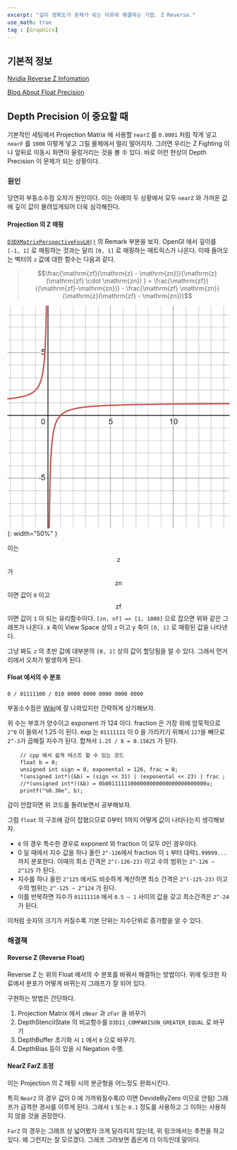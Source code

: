 ```yaml
---
excerpt: "깊이 정확도가 문제가 되는 이유와 해결하는 기법. Z Reverse."
use_math: true
tag : [Graphics]
---
```


## 기본적 정보

[Nvidia Reverse Z Infomation](https://developer.nvidia.com/content/depth-precision-visualized)

[Blog About Float Precision](https://blog.demofox.org/2017/11/21/floating-point-precision/)


## Depth Precision 이 중요할 때

기본적인 세팅에서 Projection Matrix 에 사용할 ```nearZ``` 를 ```0.0001``` 처럼 작게 넣고 ```nearF``` 를 ```1000``` 이렇게 넣고 그릴 물체에서 멀리 떨어지자. 그러면 우리는 Z Fighting 이나 앞뒤로 이동시 화면이 울렁거리는 것을 볼 수 있다. 바로 이런 현상이 Depth Precision 이 문제가 되는 상황이다. 


### 원인

당연히 부동소수점 오차가 원인이다. 이는 아래의 두 상황에서 모두 ```nearZ``` 와 가까운 값에 깊이 값이 몰려있게되어 더욱 심각해진다.

#### Projection 의 Z 매핑

[```D3DXMatrixPerspectiveFovLH()```](https://docs.microsoft.com/en-us/windows/win32/direct3d9/d3dxmatrixperspectivefovlh) 의 Remark 부분을 보자. OpenGl 에서 깊이를 ```[-1, 1]``` 로 매핑하는 것과는 달리 ```[0, 1]``` 로 매핑하는 매트릭스가 나온다. 이때 들어오는 벡터의 ```z``` 값에 대한 함수는 다음과 같다.

> $$\frac{\mathrm{zf}(\mathrm{z} - \mathrm{zn})}{\mathrm{z}(\mathrm{zf} \cdot \mathrm{zn}) }
= \frac{\mathrm{zf}}{(\mathrm{zf}-\mathrm{zn})} - \frac{\mathrm{zf} \mathrm{zn}}{\mathrm{z}(\mathrm{zf} - \mathrm{zn})}$$

![그래프1](/posts/graphics/depth-precision-1.png){: width="50%" }

이는 $$\mathrm{z}$$ 가 $$\mathrm{zn}$$ 이면 값이 ```0``` 이고 $$\mathrm{zf}$$ 이면 값이 ```1``` 이 되는 유리함수이다. ```[zn, nf] => [1, 1000]``` 으로 잡으면 위와 같은 그래프가 나온다. x 축이 View Space 상의 ```z``` 이고 y 축이 ```[0, 1]``` 로 매핑된 값을 나타낸다. 

그냥 봐도 ```z``` 의 초반 값에 대부분의 ```[0, 1]``` 상의 값이 할당됨을 알 수 있다. 그래서 먼거리에서 오차가 발생하게 된다.


#### Float 에서의 수 분포

```0 / 01111100 / 010 0000 0000 0000 0000 0000 ```

부동소수점은 [Wiki](https://en.wikipedia.org/wiki/Floating-point_arithmetic)에 잘 나와있지만 간략하게 상기해보자.

위 수는 부호가 양수이고 exponent 가 124 이다. fraction 은 가장 위에 암묵적으로 ```2^0``` 이 들와서 1.25 이 된다. exp 는 ```01111111``` 이 0 을 가리키기 위해서 ```127```을 빼므로 ```2^-3```가 곱해질 지수가 된다. 합쳐서 ```1.25 / 8 = 0.15625``` 가 된다. 


```
	// cpp 에서 쉽게 테스트 할 수 있는 코드
	float b = 0;
	unsigned int sign = 0, exponental = 126, frac = 0;
	*(unsigned int*)(&b) = (sign << 31) | (exponental << 23) | frac ;
	//*(unsigned int*)(&b) = 0b00111111000000000000000000000000u;
	printf("%0.38e", b);
```

감이 안잡히면 위 코드를 돌려보면서 공부해보자.


그럼 ```float``` 의 구조에 감이 잡혔으므로 0부터 1까지 어떻게 값이 나타나는지 생각해보자. 
+ ```0``` 의 경우 특수한 경우로 exponent 와 fraction 이 모두 0인 경우이다. 
+ 0 일 때에서 지수 값을 하나 올린 ```2^-126```에서 fraction 이 ```1``` 부터 대략```1.99999...``` 까지 분포한다. 이때의 최소 간격은 ```2^(-126-23)``` 이고 수의 범위는 ```2^-126 ~ 2^125``` 가 된다.
+ 지수를 하나 올린 ```2^125``` 에서도 비슷하게 계산하면 최소 간격은 ```2^(-125-23)``` 이고 수의 범위는 ```2^-125 ~ 2^124``` 가 된다. 
+ 이를 반복하면 지수가 ```01111110``` 에서 ```0.5 ~ 1``` 사이의 값을 갖고 최소간격은 ```2^-24``` 가 된다. 

이처럼 숫자의 크기가 커질수록 기본 단위는 지수단위로 증가함을 알 수 있다.


### 해결책

#### Reverse Z (Reverse Float)

Reverse Z 는 위의 Float 에서의 수 분포를 바꿔서 해결하는 방법이다. 위에 링크한 자료에서 분포가 어떻게 바뀌는지 그래프가 잘 되어 있다.

구현하는 방법은 간단하다.
1. Projection Matrix 에서 ```zNear``` 과 ```zFar``` 을 바꾸기
2. DepthStencilState 의 비교함수를 ```D3D11_COMPARISON_GREATER_EQUAL``` 로 바꾸기
3. DepthBuffer 초기화 시 ```1``` 에서 ```0``` 으로 바꾸기.
4. DepthBias 등이 있을 시 Negation 수행.

#### NearZ FarZ 조정

이는 Projection 의 Z 매핑 시의 분균형을 어느정도 완화시킨다. 

특히 ```NearZ``` 의 경우 값이 0 에 가까워질수록(0 이면 DevideByZero 이므로 안됨) 그래프가 급격한 경사를 이루게 된다. 그래서 ```1``` 또는 ```0.1``` 정도를 사용하고 그 이하는 사용하지 않을 것을 권장한다.

```FarZ``` 의 경우는 그래프 상 넓어봤자 크게 달라지지 않는데, 위 링크에서는 추천을 하고 있다. 왜 그런지는 잘 모르겠다. 그래프 그려보면 좁은게 더 이득인데 말이다.